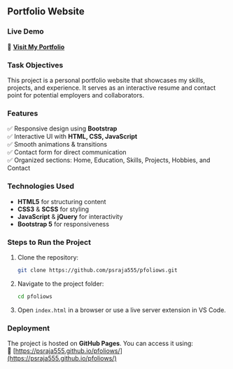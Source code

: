 ## Portfolio Website  

### Live Demo  
🔗 **[Visit My Portfolio](https://psraja555.github.io/pfoliows/)**  

### Task Objectives  
This project is a personal portfolio website that showcases my skills, projects, and experience. It serves as an interactive resume and contact point for potential employers and collaborators.

### Features  
✅ Responsive design using **Bootstrap**  
✅ Interactive UI with **HTML, CSS, JavaScript**  
✅ Smooth animations & transitions  
✅ Contact form for direct communication  
✅ Organized sections: Home, Education, Skills, Projects, Hobbies, and Contact  

### Technologies Used  
- **HTML5** for structuring content  
- **CSS3** & **SCSS** for styling  
- **JavaScript** & **jQuery** for interactivity  
- **Bootstrap 5** for responsiveness  

### Steps to Run the Project  
1. Clone the repository:  
   ```bash
   git clone https://github.com/psraja555/pfoliows.git
   ```
2. Navigate to the project folder:  
   ```bash
   cd pfoliows
   ```
3. Open `index.html` in a browser or use a live server extension in VS Code.

### Deployment  
The project is hosted on **GitHub Pages**. You can access it using:  
🔗 [https://psraja555.github.io/pfoliows/](https://psraja555.github.io/pfoliows/)

